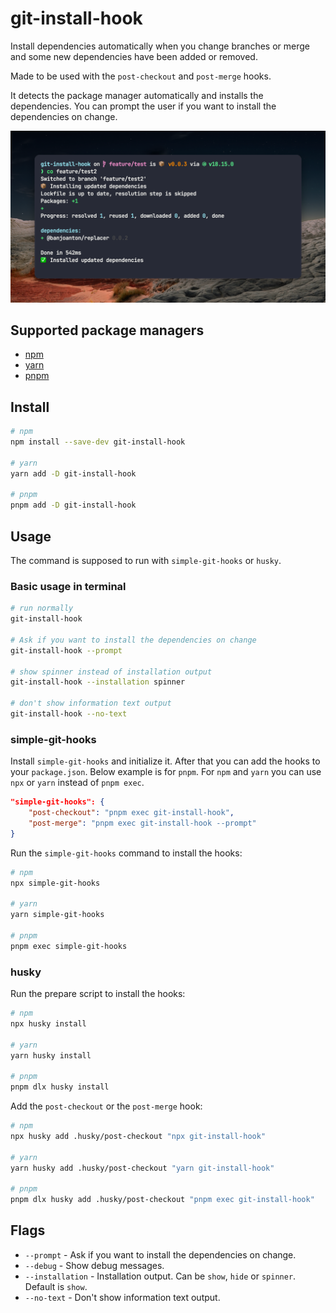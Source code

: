 # git-install-hook

Install dependencies automatically when you change branches or merge and some new dependencies have been added or removed.

Made to be used with the `post-checkout` and `post-merge` hooks.

It detects the package manager automatically and installs the dependencies. You can prompt the user if you want to install the dependencies on change.

![git-install-hook example](.github/assets/git-install-hook.png)

## Supported package managers

-   [npm](https://www.npmjs.com/)
-   [yarn](https://yarnpkg.com/)
-   [pnpm](https://pnpm.io/)

## Install

```bash
# npm
npm install --save-dev git-install-hook

# yarn
yarn add -D git-install-hook

# pnpm
pnpm add -D git-install-hook
```

## Usage

The command is supposed to run with `simple-git-hooks` or `husky`.

### Basic usage in terminal

```bash
# run normally
git-install-hook

# Ask if you want to install the dependencies on change
git-install-hook --prompt

# show spinner instead of installation output
git-install-hook --installation spinner

# don't show information text output
git-install-hook --no-text
```

### simple-git-hooks

Install `simple-git-hooks` and initialize it. After that you can add the hooks to your `package.json`. Below example is for `pnpm`. For `npm` and `yarn` you can use `npx` or `yarn` instead of `pnpm exec`.

```json
"simple-git-hooks": {
    "post-checkout": "pnpm exec git-install-hook",
    "post-merge": "pnpm exec git-install-hook --prompt"
}
```

Run the `simple-git-hooks` command to install the hooks:

```bash
# npm
npx simple-git-hooks

# yarn
yarn simple-git-hooks

# pnpm
pnpm exec simple-git-hooks
```

### husky

Run the prepare script to install the hooks:

```bash
# npm
npx husky install

# yarn
yarn husky install

# pnpm
pnpm dlx husky install
```

Add the `post-checkout` or the `post-merge` hook:

```bash
# npm
npx husky add .husky/post-checkout "npx git-install-hook"

# yarn
yarn husky add .husky/post-checkout "yarn git-install-hook"

# pnpm
pnpm dlx husky add .husky/post-checkout "pnpm exec git-install-hook"
```

## Flags

-   `--prompt` - Ask if you want to install the dependencies on change.
-   `--debug` - Show debug messages.
-   `--installation` - Installation output. Can be `show`, `hide` or `spinner`. Default is `show`.
-   `--no-text` - Don't show information text output.
